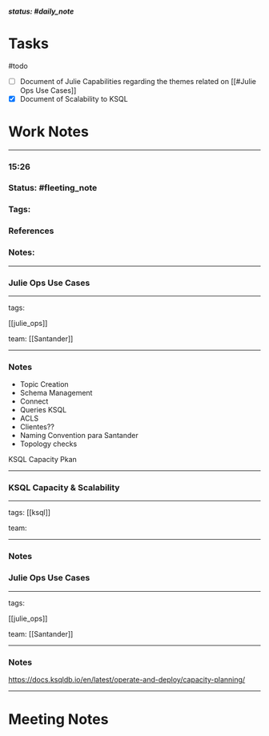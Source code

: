 ##### status: #daily_note 

# Tasks

#todo 
- [ ] Document of Julie Capabilities regarding the themes related on [[#Julie Ops Use Cases]]
- [x] Document of Scalability to KSQL

# Work Notes

--- 
### 15:26

### Status: #fleeting_note
### Tags:
### References

### Notes:

---

### Julie Ops Use Cases

---

tags:

[[julie_ops]]

team:
[[Santander]]

---

### Notes

 - Topic Creation
 - Schema Management
 - Connect
 - Queries KSQL
 - ACLS
 - Clientes??
 - Naming Convention para Santander
 - Topology checks

KSQL Capacity Pkan

---


### KSQL Capacity & Scalability

---

tags:
[[ksql]]

team:

---

### Notes

### Julie Ops Use Cases

---

tags:

[[julie_ops]]

team:
[[Santander]]

---

### Notes

https://docs.ksqldb.io/en/latest/operate-and-deploy/capacity-planning/

---

# Meeting Notes
